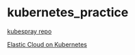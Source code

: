 # kubernetes_practice

[kubespray repo](https://github.com/kubernetes-sigs/kubespray)

[Elastic Cloud on Kubernetes](https://www.elastic.co/guide/en/cloud-on-k8s/current/index.html)
